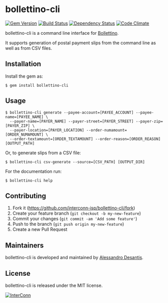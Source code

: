 # bollettino-cli

[![Gem Version](https://badge.fury.io/rb/bollettino-cli.svg)](http://badge.fury.io/rb/bollettino-cli)
[![Build Status](https://travis-ci.org/interconn-isp/bollettino-cli.svg?branch=master)](https://travis-ci.org/interconn-isp/bollettino-cli)
[![Dependency Status](https://gemnasium.com/interconn-isp/bollettino-cli.svg)](https://gemnasium.com/interconn-isp/bollettino-cli)
[![Code Climate](https://codeclimate.com/github/interconn-isp/bollettino-cli/badges/gpa.svg)](https://codeclimate.com/github/interconn-isp/bollettino-cli)

bollettino-cli is a command line interface for [Bollettino](https://github.com/interconn-isp/bollettino-cli).

It supports generation of postal payment slips from the command line as well as
from CSV files.

## Installation

Install the gem as:

```console
$ gem install bollettino-cli
```

## Usage

```console
$ bollettino-cli generate --payee-account=[PAYEE_ACCOUNT] --payee-name=[PAYEE_NAME] \
  --payer-name=[PAYER_NAME] --payer-street=[PAYER_STREET] --payer-zip=[PAYER_ZIP] \
  --payer-location=[PAYER_LOCATION] --order-numamount=[ORDER_NUMAMOUNT] \
  --order-textamount=[ORDER_TEXTAMOUNT] --order-reason=[ORDER_REASON] [OUTPUT_PATH]
```

Or, to generate slips from a CSV file:

```console
$ bollettino-cli csv-generate --source=[CSV_PATH] [OUTPUT_DIR]
```

For the documentation run:

```console
$ bollettino-cli help
```

## Contributing

1. Fork it (https://github.com/interconn-isp/bollettino-cli/fork)
2. Create your feature branch (`git checkout -b my-new-feature`)
3. Commit your changes (`git commit -am 'Add some feature'`)
4. Push to the branch (`git push origin my-new-feature`)
5. Create a new Pull Request

## Maintainers

bollettino-cli is developed and maintained by [Alessandro Desantis](https://github.com/alessandro1997).

## License

bollettino-cli is released under the MIT license.

[![InterConn](http://www.gravatar.com/avatar/b3f5893b97323096977545477e0066c5.jpg?s=100)](http://www.interconn.it)
